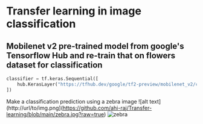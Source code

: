 # Transfer learning in image classification
## Mobilenet v2 pre-trained model from google's Tensorflow Hub and re-train that on flowers dataset for classification

```python
classifier = tf.keras.Sequential([
    hub.KerasLayer("https://tfhub.dev/google/tf2-preview/mobilenet_v2/classification/4", input_shape=IMAGE_SHAPE+(3,))
])
```
Make a classification prediction using a zebra image
![alt text](http://url/to/img.png](https://github.com/ahi-raj/Transfer-learning/blob/main/zebra.jpg?raw=true)
![zebra](https://user-images.githubusercontent.com/94126896/174533564-decc7846-136d-4ab5-abff-ffdad831a20e.jpg)

